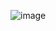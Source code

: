 ![image](https://user-images.githubusercontent.com/90334389/197857243-ac445d25-49c0-466d-aff5-146e5bef016d.png)
